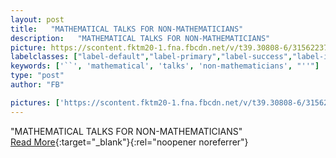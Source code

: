 ```yaml
---
layout: post
title:   "MATHEMATICAL TALKS FOR NON-MATHEMATICIANS"  
description:   "MATHEMATICAL TALKS FOR NON-MATHEMATICIANS"  
picture: https://scontent.fktm20-1.fna.fbcdn.net/v/t39.30808-6/315622372_585213400272393_6120818317217358247_n.jpg?stp=dst-jpg_p843x403&_nc_cat=111&cb=99be929b-59f725be&ccb=1-7&_nc_sid=8bfeb9&_nc_ohc=vlUlcWeCKBAAX82IqaL&_nc_ht=scontent.fktm20-1.fna&oh=00_AfC18sJLv6QnnV49zUTyqSFz6XIvvSQR-90LtwZcMfojhQ&oe=6490B6C1
labelclasses: ["label-default","label-primary","label-success","label-info","label-warning","label-danger"]
keywords: ['``', 'mathematical', 'talks', 'non-mathematicians', "''"]
type: "post"
author: "FB"

pictures: ['https://scontent.fktm20-1.fna.fbcdn.net/v/t39.30808-6/315622372_585213400272393_6120818317217358247_n.jpg?stp=dst-jpg_p843x403&_nc_cat=111&cb=99be929b-59f725be&ccb=1-7&_nc_sid=8bfeb9&_nc_ohc=vlUlcWeCKBAAX82IqaL&_nc_ht=scontent.fktm20-1.fna&oh=00_AfC18sJLv6QnnV49zUTyqSFz6XIvvSQR-90LtwZcMfojhQ&oe=6490B6C1']
---
```

  "MATHEMATICAL TALKS FOR NON-MATHEMATICIANS"  <br>[Read More](#){:target="_blank"}{:rel="noopener noreferrer"}